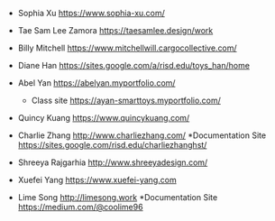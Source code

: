 <name> <portfolio link>
 * Sophia Xu <https://www.sophia-xu.com/>
 * Tae Sam Lee Zamora https://taesamlee.design/work
 *  Billy Mitchell  <https://www.mitchellwill.cargocollective.com/>
 * Diane Han <https://sites.google.com/a/risd.edu/toys_han/home>
 * Abel Yan <https://abelyan.myportfolio.com/>
   * Class site <https://ayan-smarttoys.myportfolio.com/>
 * Quincy Kuang <https://www.quincykuang.com/>
 
 * Charlie Zhang <http://www.charliezhang.com/>
   *Documentation Site <https://sites.google.com/risd.edu/charliezhanghst/>
 * Shreeya Rajgarhia <http://www.shreeyadesign.com/>
 * Xuefei Yang <https://www.xuefei-yang.com>
 * Lime Song <http://limesong.work>
   *Documentation Site https://medium.com/@coolime96
